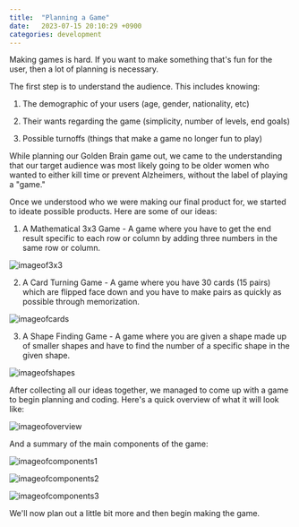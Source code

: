 ```yaml
---
title:  "Planning a Game"
date:   2023-07-15 20:10:29 +0900
categories: development
---
```


Making games is hard. If you want to make something that's fun for the user, then a lot of planning is necessary.

The first step is to understand the audience. This includes knowing:

1. The demographic of your users (age, gender, nationality, etc)

2. Their wants regarding the game (simplicity, number of levels, end goals)

3. Possible turnoffs (things that make a game no longer fun to play)

While planning our Golden Brain game out, we came to the understanding that our target audience was most likely going to be older women who wanted to either kill time or prevent Alzheimers, without the label of playing a "game."

Once we understood who we were making our final product for, we started to ideate possible products. Here are some of our ideas:

1) A Mathematical 3x3 Game - A game where you have to get the end result specific to each row or column by adding three numbers in the same row or column.

![imageof3x3](https://res.cloudinary.com/dw2lty0io/image/upload/v1689643192/3x3_o1insf.png)

2) A Card Turning Game - A game where you have 30 cards (15 pairs) which are flipped face down and you have to make pairs as quickly as possible through memorization.

![imageofcards](https://res.cloudinary.com/dw2lty0io/image/upload/v1689643192/cards_ajm2xq.png)

3) A Shape Finding Game - A game where you are given a shape made up of smaller shapes and have to find the number of a specific shape in the given shape.

![imageofshapes](https://res.cloudinary.com/dw2lty0io/image/upload/v1689643192/shapes_qrk4a5.png)

After collecting all our ideas together, we managed to come up with a game to begin planning and coding. Here's a quick overview of what it will look like:

![imageofoverview](https://res.cloudinary.com/dw2lty0io/image/upload/v1689643782/Screenshot_4_ywimz3.png)

And a summary of the main components of the game:

![imageofcomponents1](https://res.cloudinary.com/dw2lty0io/image/upload/v1689643780/1_idf86t.png)

![imageofcomponents2](https://res.cloudinary.com/dw2lty0io/image/upload/v1689643780/2_jmqrxb.png)

![imageofcomponents3](https://res.cloudinary.com/dw2lty0io/image/upload/v1689643780/3_n5v6w2.png)

We'll now plan out a little bit more and then begin making the game.
